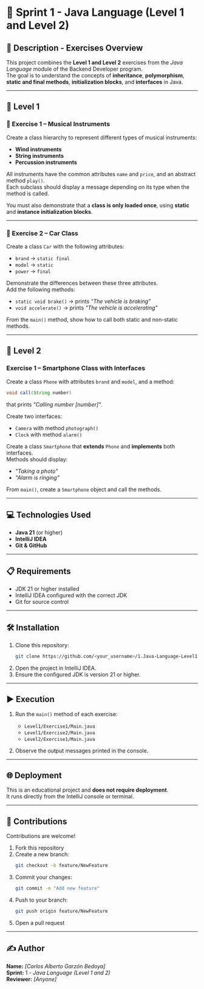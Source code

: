 # 🧩 Sprint 1 - Java Language (Level 1 and Level 2)

## 📄 Description - Exercises Overview

This project combines the **Level 1 and Level 2** exercises from the *Java Language* module of the Backend Developer program.  
The goal is to understand the concepts of **inheritance**, **polymorphism**, **static and final methods**, **initialization blocks**, and **interfaces** in Java.

---

## 🧠 Level 1

### 🎵 Exercise 1 – Musical Instruments

Create a class hierarchy to represent different types of musical instruments:  
- **Wind instruments**
- **String instruments**
- **Percussion instruments**

All instruments have the common attributes `name` and `price`, and an abstract method `play()`.  
Each subclass should display a message depending on its type when the method is called.  

You must also demonstrate that a **class is only loaded once**, using **static** and **instance initialization blocks**.

---

### 🚗 Exercise 2 – Car Class

Create a class `Car` with the following attributes:

- `brand` → `static final`
- `model` → `static`
- `power` → `final`

Demonstrate the differences between these three attributes.  
Add the following methods:
- `static void brake()` → prints *"The vehicle is braking"*
- `void accelerate()` → prints *"The vehicle is accelerating"*

From the `main()` method, show how to call both static and non-static methods.

---

## 📱 Level 2

### Exercise 1 – Smartphone Class with Interfaces

Create a class `Phone` with attributes `brand` and `model`, and a method:
```java
void call(String number)
```
that prints *"Calling number [number]"*.

Create two interfaces:
- `Camera` with method `photograph()`
- `Clock` with method `alarm()`

Create a class `Smartphone` that **extends** `Phone` and **implements** both interfaces.  
Methods should display:
- *"Taking a photo"*
- *"Alarm is ringing"*

From `main()`, create a `Smartphone` object and call the methods.

---

## 💻 Technologies Used

- **Java 21** (or higher)  
- **IntelliJ IDEA**  
- **Git & GitHub**

---

## 📋 Requirements

- JDK 21 or higher installed  
- IntelliJ IDEA configured with the correct JDK  
- Git for source control  

---

## 🛠️ Installation

1. Clone this repository:
   ```bash
   git clone https://github.com/<your_username>/1.Java-Language-Level1-and-2.git
   ```
2. Open the project in IntelliJ IDEA.
3. Ensure the configured JDK is version 21 or higher.

---

## ▶️ Execution

1. Run the `main()` method of each exercise:
   - `Level1/Exercise1/Main.java`
   - `Level1/Exercise2/Main.java`
   - `Level2/Exercise1/Main.java`

2. Observe the output messages printed in the console.

---

## 🌐 Deployment

This is an educational project and **does not require deployment**.  
It runs directly from the IntelliJ console or terminal.

---

## 🤝 Contributions

Contributions are welcome!  

1. Fork this repository  
2. Create a new branch:  
   ```bash
   git checkout -b feature/NewFeature
   ```
3. Commit your changes:  
   ```bash
   git commit -m "Add new feature"
   ```
4. Push to your branch:  
   ```bash
   git push origin feature/NewFeature
   ```
5. Open a pull request

---

## ✍️ Author

**Name:** *[Carlos Alberto Garzón Bedoya]*  
**Sprint:** 1 - *Java Language (Level 1 and 2)*  
**Reviewer:** *[Anyone]*
